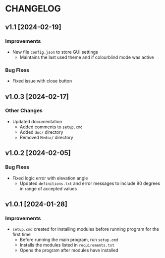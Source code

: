 # CHANGELOG

## v1.1 [2024-02-19]
### Improvements
* New file `config.json` to store GUI settings
  * Maintains the last used theme and if colourblind mode was active

### Bug Fixes
* Fixed issue with close button

## v1.0.3 [2024-02-17]
### Other Changes
* Updated documentation
  * Added comments to `setup.cmd`
  * Added `doc/` directory
  * Removed `Media/` directory

## v1.0.2 [2024-02-05]
### Bug Fixes
* Fixed logic error with elevation angle
  * Updated `definitions.txt` and error messages to include 90 degrees in range of accepted values

## v1.0.1 [2024-01-28]
### Improvements
* `setup.cmd` created for installing modules before running program for the first time
  * Before running the main program, run `setup.cmd`
  * Installs the modules listed in `requirements.txt`
  * Opens the program after modules have installed